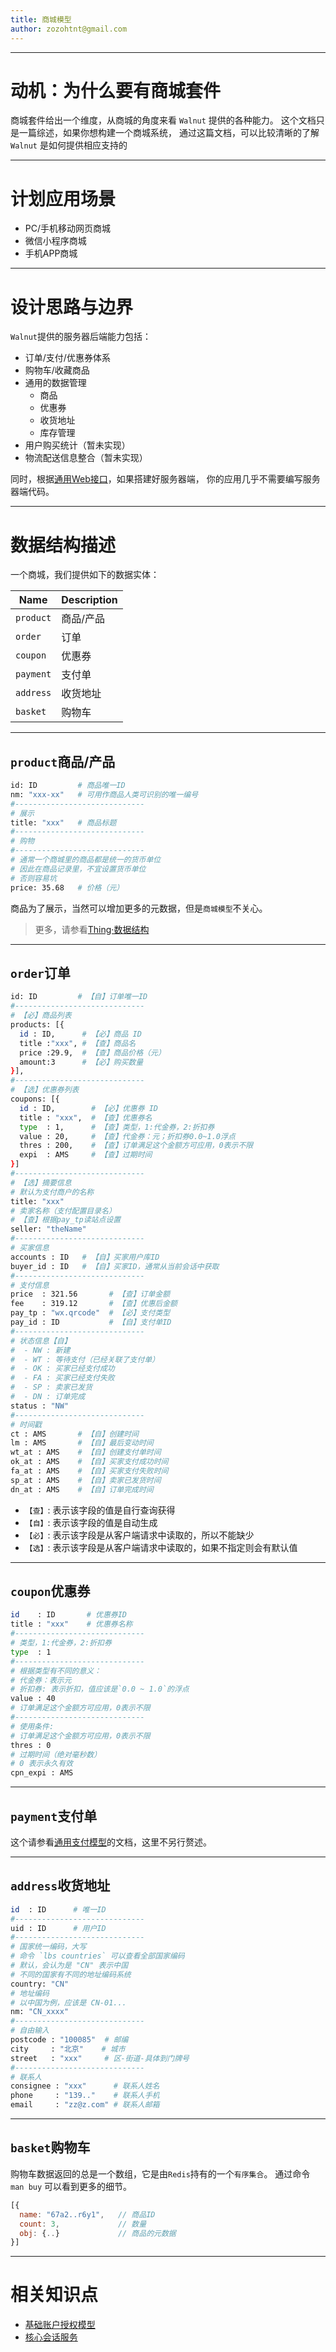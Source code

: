 ```yaml
---
title: 商城模型
author: zozohtnt@gmail.com
---
```


--------------------------------------
# 动机：为什么要有商城套件

商城套件给出一个维度，从商城的角度来看 `Walnut` 提供的各种能力。
这个文档只是一篇综述，如果你想构建一个商城系统，
通过这篇文档，可以比较清晰的了解`Walnut` 是如何提供相应支持的

--------------------------------------
# 计划应用场景

- PC/手机移动网页商城
- 微信小程序商城
- 手机APP商城

--------------------------------------
# 设计思路与边界

`Walnut`提供的服务器后端能力包括：

- 订单/支付/优惠券体系
- 购物车/收藏商品
- 通用的数据管理
  + 商品
  + 优惠券
  + 收货地址
  + 库存管理
- 用户购买统计（暂未实现）
- 物流配送信息整合（暂未实现）

同时，根据[通用Web接口][w0-api]，如果搭建好服务器端，
你的应用几乎不需要编写服务器端代码。

--------------------------------------
# 数据结构描述

一个商城，我们提供如下的数据实体：

 Name     | Description
----------|--------------
`product` | 商品/产品
`order`   | 订单
`coupon`  | 优惠券
`payment` | 支付单
`address` | 收货地址
`basket`  | 购物车

--------------------------------------
## `product`商品/产品

```bash
id: ID         # 商品唯一ID
nm: "xxx-xx"   # 可用作商品人类可识别的唯一编号
#-----------------------------
# 展示
title: "xxx"   # 商品标题
#-----------------------------
# 购物
#-----------------------------
# 通常一个商城里的商品都是统一的货币单位
# 因此在商品记录里，不宜设置货币单位
# 否则容易坑
price: 35.68   # 价格（元）
```

商品为了展示，当然可以增加更多的元数据，但是`商城模型`不关心。

> 更多，请参看[Thing·数据结构][th0-data]

--------------------------------------
## `order`订单

```bash
id: ID         # 【自】订单唯一ID
#-----------------------------
# 【必】商品列表
products: [{
  id : ID,      # 【必】商品 ID 
  title :"xxx", # 【查】商品名
  price :29.9,  # 【查】商品价格（元）
  amount:3      # 【必】购买数量
}],
#-----------------------------
# 【选】优惠券列表
coupons: [{
  id : ID,        # 【必】优惠券 ID
  title : "xxx",  # 【查】优惠券名
  type  : 1,      # 【查】类型，1:代金券，2:折扣券
  value : 20,     # 【查】代金券：元；折扣券0.0~1.0浮点
  thres : 200,    # 【查】订单满足这个金额方可应用，0表示不限
  expi  : AMS     # 【查】过期时间
}]
#-----------------------------
# 【选】摘要信息
# 默认为支付商户的名称
title: "xxx"
# 卖家名称（支付配置目录名）
# 【查】根据pay_tp读站点设置
seller: "theName"
#-----------------------------
# 买家信息
accounts : ID   # 【自】买家用户库ID
buyer_id : ID   # 【自】买家ID，通常从当前会话中获取
#-----------------------------
# 支付信息
price  : 321.56       # 【查】订单金额
fee    : 319.12       # 【查】优惠后金额
pay_tp : "wx.qrcode"  # 【必】支付类型
pay_id : ID           # 【自】支付单ID 
#-----------------------------
# 状态信息【自】
#  - NW : 新建
#  - WT : 等待支付（已经关联了支付单）
#  - OK : 买家已经支付成功
#  - FA : 买家已经支付失败
#  - SP : 卖家已发货
#  - DN : 订单完成
status : "NW"
#-----------------------------
# 时间戳
ct : AMS       # 【自】创建时间
lm : AMS       # 【自】最后变动时间
wt_at : AMS    # 【自】创建支付单时间
ok_at : AMS    # 【自】买家支付成功时间
fa_at : AMS    # 【自】买家支付失败时间
sp_at : AMS    # 【自】卖家已发货时间
dn_at : AMS    # 【自】订单完成时间
```

- `【查】`: 表示该字段的值是自行查询获得
- `【自】`: 表示该字段的值是自动生成
- `【必】`: 表示该字段是从客户端请求中读取的，所以不能缺少
- `【选】`: 表示该字段是从客户端请求中读取的，如果不指定则会有默认值

--------------------------------------
## `coupon`优惠券

```bash
id    : ID       # 优惠券ID
title : "xxx"    # 优惠券名称
#-----------------------------
# 类型，1:代金券，2:折扣券
type  : 1
#-----------------------------
# 根据类型有不同的意义：
# 代金券：表示元
# 折扣券: 表示折扣，值应该是`0.0 ~ 1.0`的浮点
value : 40
# 订单满足这个金额方可应用，0表示不限
#-----------------------------
# 使用条件:
# 订单满足这个金额方可应用，0表示不限
thres : 0
# 过期时间（绝对毫秒数）
# 0 表示永久有效
cpn_expi : AMS
```

--------------------------------------
## `payment`支付单

这个请参看[通用支付模型][f1-pay]的文档，这里不另行赘述。

--------------------------------------
## `address`收货地址

```bash
id  : ID      # 唯一ID
#-----------------------------
uid : ID      # 用户ID
#-----------------------------
# 国家统一编码，大写
# 命令 `lbs countries` 可以查看全部国家编码
# 默认，会认为是 "CN" 表示中国
# 不同的国家有不同的地址编码系统
country: "CN"
# 地址编码
# 以中国为例，应该是 CN-01...
nm: "CN_xxxx"
#-----------------------------
# 自由输入
postcode : "100085"  # 邮编
city     : "北京"    # 城市
street   : "xxx"     # 区-街道-具体到门牌号
#-----------------------------
# 联系人
consignee : "xxx"      # 联系人姓名
phone     : "139.."    # 联系人手机
email     : "zz@z.com" # 联系人邮箱
```

--------------------------------------
## `basket`购物车

购物车数据返回的总是一个数组，它是由`Redis`持有的一个`有序集合`。
通过命令 `man buy` 可以看到更多的细节。

```js
[{
  name: "67a2..r6y1",   // 商品ID
  count: 3,             // 数量
  obj: {..}             // 商品的元数据
}]
```

--------------------------------------
# 相关知识点

- [基础账户授权模型][c0-bam]
- [核心会话服务][c0-css]

[c0-bam]: ../core-l0/c0-baice-auth-model.md
[c0-css]: ../core-l0/c0-core-session-service.md
[c0-pvg]: ../core-l0/c0-pvg-basic.md
[c2-pvg]: ../core-l2/c2-pvg-more.md
[f0-wxp]: ../func-l0/f0-weixin-payment.md
[f0-zfb]: ../func-l0/f0-alipay.md
[f1-pay]: ../func-l1/f1-payment.md
[th0-data]: ../thing-l1/th1-data.md
[w0-api]: ../webs-l0/w0-api-overview.md